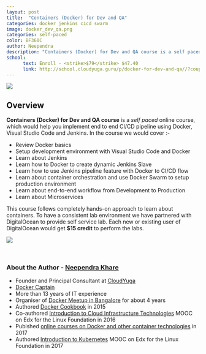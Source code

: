 ```yaml
---
layout: post
title:  "Containers (Docker) for Dev and QA"
categories: docker jenkins cicd swarm 
image: docker_dev_qa.png 
categories: self-paced
color: BF360C
author: Neependra
description: "Containers (Docker) for Dev and QA course is a self paced online course, which would help you implement end to end CI/CD pipeline using Docker, Visual Studio Code and Jenkins." 
school:
      text: Enroll - <strike>$79</strike> $47.40
      link: http://school.cloudyuga.guru/p/docker-for-dev-and-qa//?coupon_code=40OFF
---
```


![]({{site.baseurl}}/images/trainings/docker_dev_qa.png)

## **Overview** 

**Containers (Docker) for Dev and QA course** is a *self paced* online course, which would help you implement end to end CI/CD pipeline using Docker, Visual Studio Code and Jenkins. In the course we would cover :-

- Review Docker basics
- Setup development environment with Visual Studio Code and Docker
- Learn about Jenkins
- Learn how to Docker to create dynamic Jenkins Slave
- Learn how to use Jenkins pipeline feature with Docker to CI/CD flow
- Learn about container orchestration and use Docker Swarm to setup production environment
- Learn about end-to-end workflow from Development to Production
- Learn about Microservices 

This course follows completely hands-on approach to learn about containers. To have a consistent lab environment we have partnered with DigitalOcean to provide self service lab. Each new or existing user of DigitalOcean would get **$15 credit** to perform the labs.

![]({{site.baseurl}}/images/trainings/DO_CY_image.png)

<br>


### **About the Author - [Neependra Khare](https://twitter.com/neependra)** 
- Founder and Principal Consultant at [CloudYuga](http://cloudyuga.guru/)
- [Docker Captain](https://www.docker.com/community/docker-captains)
- More than 13 years of IT experience  
- Organiser of [Docker Meetup in Bangalore](https://www.meetup.com/Docker-Bangalore/) for about 4 years
- Authored [Docker Cookbook](https://www.packtpub.com/virtualization-and-cloud/docker-cookbook) in 2015
- Co-authored [Introduction to Cloud Infrastructure Technologies](https://www.edx.org/course/introduction-cloud-infrastructure-linuxfoundationx-lfs151-x) MOOC on Edx for the Linux Foundation in 2016
- Pubished [online courses on Docker and other container technologies](http://school.cloudyuga.guru) in 2017
- Authored [Introduction to Kubernetes](http://edx.org/course/introduction-kubernetes-linuxfoundationx-lfs158x) MOOC on Edx for the Linux Foundation in 2017
